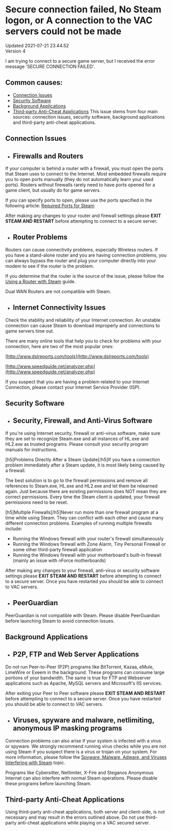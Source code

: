 # Secure connection failed, No Steam logon, or A connection to the VAC servers could not be made
Updated 2021-07-21 23.44.52  
Version 4  

I am trying to connect to a secure game server, but I received the error message 'SECURE CONNECTION FAILED'.  
  
## Common causes:
  
* [Connection Issues](#connection)
* [Security Software](#security)
* [Background Applications](#background)
* [Third-party Anti-Cheat Applications](#third)
This issue stems from four main sources: connection issues, security software, background applications and third-party anti-cheat applications.  
  
## Connection Issues
* ## Firewalls and Routers
If your computer is behind a router with a firewall, you must open the ports that Steam uses to connect to the Internet. Most embedded firewalls require you to open ports manually (they do not automatically learn your used ports). Routers without firewalls rarely need to have ports opened for a game client, but usually do for game servers.  
  
If you can specify ports to open, please use the ports specified in the following article: [Required Ports for Steam](https://help.steampowered.com/en/faqs/view/2EA8-4D75-DA21-31EB)  
  
After making any changes to your router and firewall settings please **EXIT STEAM AND RESTART** before attempting to connect to a secure server.
* ## Router Problems
Routers can cause connectivity problems, especially Wireless routers. If you have a stand-alone router and you are having connection problems, you can always bypass the router and plug your computer directly into your modem to see if the router is the problem.  
  
If you determine that the router is the source of the issue, please follow the [Using a Router with Steam](https://help.steampowered.com/en/faqs/view/46D2-B5B1-F0B9-B867) guide.  
  
Dual WAN Routers are not compatible with Steam.
* ## Internet Connectivity Issues
Check the stability and reliability of your Internet connection. An unstable connection can cause Steam to download improperly and connections to game servers time out.  
  
There are many online tools that help you to check for problems with your connection, here are two of the most popular ones:  
  
[http://www.dslreports.com/tools](http://www.dslreports.com/tools)  
  
[http://www.speedguide.net/analyzer.php](http://www.speedguide.net/analyzer.php)  
  
If you suspect that you are having a problem related to your Internet Connection, please contact your Internet Service Provider (ISP).
  
## Security Software
* ## Security, Firewall, and Anti-Virus Software
If you're using Internet security, firewall or anti-virus software, make sure they are set to recognize Steam.exe and all instances of HL.exe and HL2.exe as trusted programs. Please consult your security program manuals for instructions.  
  
[h5]Problems Directly After a Steam Update[/h5]If you have a connection problem immediately after a Steam update, it is most likely being caused by a firewall.  
  
The best solution is to go to the firewall permissions and remove all references to Steam.exe, HL.exe and HL2.exe and let them be relearned again. Just because there are existing permissions does NOT mean they are correct permissions. Every time the Steam client is updated, your firewall permissions need to be reset.  
  
[h5]Multiple Firewalls[/h5]Never run more than one firewall program at a time while using Steam. They can conflict with each other and cause many different connection problems. Examples of running multiple firewalls include:  
  
* Running the Windows firewall with your router's firewall simultaneously
* Running the Windows firewall with Zone Alarm, Tiny Personal Firewall or some other third-party firewall application
* Running the Windows firewall with your motherboard's built-in firewall (mainly an issue with nForce motherboards)
  
After making any changes to your firewall, anti-virus or security software settings please **EXIT STEAM AND RESTART** before attempting to connect to a secure server. Once you have restarted you should be able to connect to VAC servers.
* ## PeerGuardian
PeerGuardian is not compatible with Steam. Please disable PeerGuardian before launching Steam to avoid connection issues.
  
## Background Applications
* ## P2P, FTP and Web Server Applications
Do not run Peer-to-Peer (P2P) programs like BitTorrent, Kazaa, eMule, LimeWire or Exeem in the background. These programs can consume large portions of your bandwidth. The same is true for FTP and Webserver applications such as Apache, MySQL servers and Microsoft's IIS services.  
  
After exiting your Peer to Peer software please **EXIT STEAM AND RESTART** before attempting to connect to a secure server. Once you have restarted you should be able to connect to VAC servers.
* ## Viruses, spyware and malware, netlimiting, anonymous IP masking programs
Connection problems can also arise if your system is infected with a virus or spyware. We strongly recommend running virus checks while you are not using Steam if you suspect there is a virus or trojan on your system. For more information, please follow the [Spyware, Malware, Adware, and Viruses Interfering with Steam](https://help.steampowered.com/en/faqs/view/70D4-67C8-784D-692A) topic.  
  
Programs like Cybersitter, Netlimiter, X-Fire and Steganos Anonymous Internet can also interfere with normal Steam operations. Please disable these programs before launching Steam.
  
  
## Third-party Anti-Cheat Applications
Using third-party anti-cheat applications, both server and client-side, is not necessary and may result in the errors outlined above. Do not use third-party anti-cheat applications while playing on a VAC secured server.
